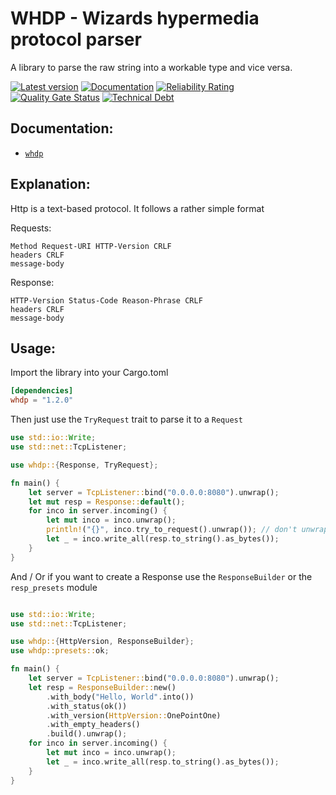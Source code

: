 # WHDP - Wizards hypermedia protocol parser

A library to parse the raw string
into a workable type and vice versa.

[![Latest version](https://img.shields.io/badge/crates.io-1.2.0-red)](https://crates.io/crates/whdp)
[![Documentation](https://docs.rs/log/badge.svg)](https://docs.rs/whdp)
[![Reliability Rating](https://sonarcloud.io/api/project_badges/measure?project=AdrisGithub_whdp&metric=reliability_rating)](https://sonarcloud.io/summary/new_code?id=AdrisGithub_whdp)
[![Quality Gate Status](https://sonarcloud.io/api/project_badges/measure?project=AdrisGithub_whdp&metric=alert_status)](https://sonarcloud.io/summary/new_code?id=AdrisGithub_whdp)
[![Technical Debt](https://sonarcloud.io/api/project_badges/measure?project=AdrisGithub_whdp&metric=sqale_index)](https://sonarcloud.io/summary/new_code?id=AdrisGithub_whdp)

## Documentation:

* [`whdp`](https://docs.rs/whdp)

## Explanation:

Http is a text-based protocol. It follows a rather simple format

Requests:

```text
Method Request-URI HTTP-Version CRLF
headers CRLF
message-body
```

Response:

```text
HTTP-Version Status-Code Reason-Phrase CRLF
headers CRLF
message-body
```
## Usage:

Import the library into your Cargo.toml

```toml
[dependencies]
whdp = "1.2.0"
```

Then just use the `TryRequest` trait to parse it to a `Request`

```rust
use std::io::Write;
use std::net::TcpListener;

use whdp::{Response, TryRequest};

fn main() {
    let server = TcpListener::bind("0.0.0.0:8080").unwrap();
    let mut resp = Response::default();
    for inco in server.incoming() {
        let mut inco = inco.unwrap();
        println!("{}", inco.try_to_request().unwrap()); // don't unwrap immediatly first look if there is an error
        let _ = inco.write_all(resp.to_string().as_bytes());
    }
}

```

And / Or if you want to create a Response use the `ResponseBuilder` or the `resp_presets` module

```rust

use std::io::Write;
use std::net::TcpListener;

use whdp::{HttpVersion, ResponseBuilder};
use whdp::presets::ok;

fn main() {
    let server = TcpListener::bind("0.0.0.0:8080").unwrap();
    let resp = ResponseBuilder::new()
        .with_body("Hello, World".into())
        .with_status(ok())
        .with_version(HttpVersion::OnePointOne)
        .with_empty_headers()
        .build().unwrap();
    for inco in server.incoming() {
        let mut inco = inco.unwrap();
        let _ = inco.write_all(resp.to_string().as_bytes());
    }
}

```